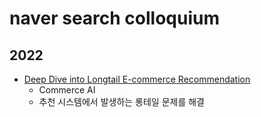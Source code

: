 # naver search colloquium


## 2022
- [Deep Dive into Longtail E-commerce Recommendation]()
  - Commerce AI
  - 추천 시스템에서 발생하는 롱테일 문제를 해결

